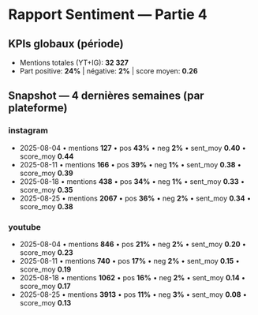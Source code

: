 # Rapport Sentiment — Partie 4

## KPIs globaux (période)
- Mentions totales (YT+IG): **32 327**
- Part positive: **24%** | négative: **2%** | score moyen: **0.26**

## Snapshot — 4 dernières semaines (par plateforme)
### instagram
- 2025-08-04 • mentions **127** • pos **43%** • neg **2%** • sent_moy **0.40** • score_moy **0.44**
- 2025-08-11 • mentions **166** • pos **39%** • neg **1%** • sent_moy **0.38** • score_moy **0.39**
- 2025-08-18 • mentions **438** • pos **34%** • neg **1%** • sent_moy **0.33** • score_moy **0.35**
- 2025-08-25 • mentions **2067** • pos **36%** • neg **2%** • sent_moy **0.34** • score_moy **0.38**
### youtube
- 2025-08-04 • mentions **846** • pos **21%** • neg **2%** • sent_moy **0.20** • score_moy **0.23**
- 2025-08-11 • mentions **740** • pos **17%** • neg **2%** • sent_moy **0.15** • score_moy **0.19**
- 2025-08-18 • mentions **1062** • pos **16%** • neg **2%** • sent_moy **0.14** • score_moy **0.17**
- 2025-08-25 • mentions **3913** • pos **11%** • neg **3%** • sent_moy **0.08** • score_moy **0.13**